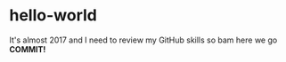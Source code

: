 # hello-world
It's almost 2017 and I need to review my GitHub skills so bam 
here we go **COMMIT!**
